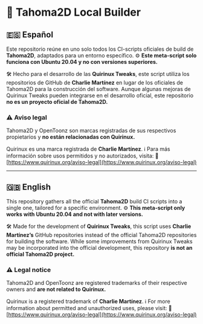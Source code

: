 # 🚀 Tahoma2D Local Builder

## 🇪🇸 Español
Este repositorio reúne en uno solo todos los CI-scripts oficiales de build de **Tahoma2D**, adaptados para un entorno específico. ⚙️ **Este meta-script solo funciona con Ubuntu 20.04 y no con versiones superiores.**

🛠️ Hecho para el desarrollo de las **Quirinux Tweaks**, este script utiliza los repositorios de GitHub de **Charlie Martínez** en lugar de los oficiales de Tahoma2D para la construcción del software. Aunque algunas mejoras de Quirinux Tweaks pueden integrarse en el desarrollo oficial, este repositorio **no es un proyecto oficial de Tahoma2D.**

### ⚠️ Aviso legal
Tahoma2D y OpenToonz son marcas registradas de sus respectivos propietarios y **no están relacionadas con Quirinux.**

Quirinux es una marca registrada de **Charlie Martínez**. ℹ️ Para más información sobre usos permitidos y no autorizados, visita:
🔗 [https://www.quirinux.org/aviso-legal](https://www.quirinux.org/aviso-legal)

---

## 🇬🇧 English
This repository gathers all the official **Tahoma2D** build CI scripts into a single one, tailored for a specific environment. ⚙️ **This meta-script only works with Ubuntu 20.04 and not with later versions.**

🛠️ Made for the development of **Quirinux Tweaks**, this script uses **Charlie Martínez’s** GitHub repositories instead of the official Tahoma2D repositories for building the software. While some improvements from Quirinux Tweaks may be incorporated into the official development, this repository **is not an official Tahoma2D project.**

### ⚠️ Legal notice
Tahoma2D and OpenToonz are registered trademarks of their respective owners and **are not related to Quirinux.**

Quirinux is a registered trademark of **Charlie Martínez**. ℹ️ For more information about permitted and unauthorized uses, please visit:
🔗 [https://www.quirinux.org/aviso-legal](https://www.quirinux.org/aviso-legal)

